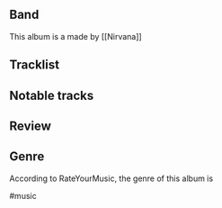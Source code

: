 ## Band
This album is a made by [[Nirvana]] 
## Tracklist

## Notable tracks

## Review

## Genre
According to RateYourMusic, the genre of this album is 

#music